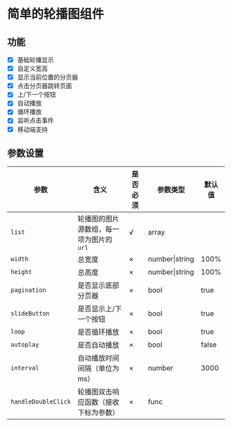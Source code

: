 # 简单的轮播图组件

## 功能

- [x] 基础轮播显示
- [x] 自定义宽高
- [x] 显示当前位置的分页器
- [x] 点击分页器跳转页面
- [x] 上/下一个按钮
- [x] 自动播放
- [X] 循环播放
- [X] 监听点击事件
- [x] 移动端支持

## 参数设置

| 参数                | 含义                                    | 是否必须 | 参数类型       | 默认值 |
| ------------------- | --------------------------------------- | -------- | -------------- | ------ |
| `list`              | 轮播图的图片源数组，每一项为图片的`url` | √        | array          |        |
| `width`             | 总宽度                                  | ×        | number\|string | 100%   |
| `height`            | 总高度                                  | ×        | number\|string | 100%   |
| `pagination`        | 是否显示底部分页器                      | ×        | bool           | true   |
| `slideButton`       | 是否显示上/下一个按钮                   | ×        | bool           | true   |
| `loop`              | 是否循环播放                            | ×        | bool           | true   |
| `autoplay`          | 是否自动播放                            | ×        | bool           | false  |
| `interval`          | 自动播放时间间隔（单位为ms）            | ×        | number         | 3000   |
| `handleDoubleClick` | 轮播图双击响应函数（接收下标为参数）    | ×        | func           |        |
